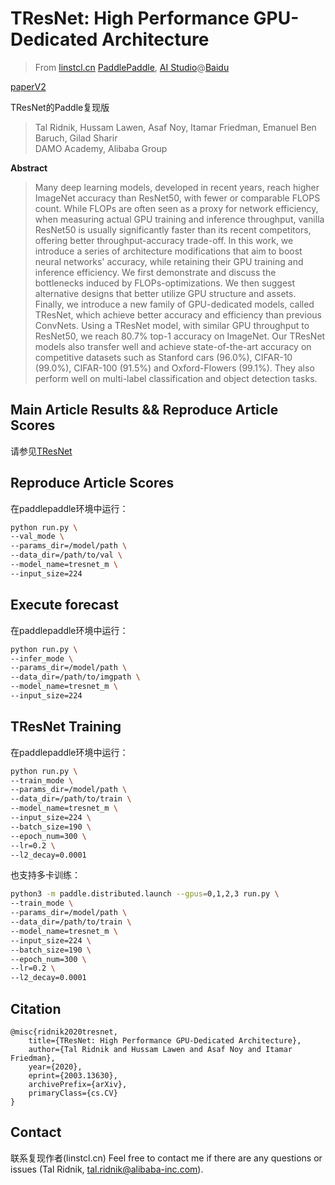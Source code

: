 # TResNet: High Performance GPU-Dedicated Architecture
> From [linstcl.cn](http://www.linstcl.cn) [PaddlePaddle](https://www.paddlepaddle.org.cn/), [AI Studio](https://aistudio.baidu.com)@[Baidu](https://www.baidu.com)

[paperV2](https://arxiv.org/pdf/2003.13630.pdf)

TResNet的Paddle复现版

> Tal Ridnik, Hussam Lawen, Asaf Noy, Itamar Friedman, Emanuel Ben Baruch, Gilad Sharir<br/>
> DAMO Academy, Alibaba Group

**Abstract**

> Many deep learning models, developed in recent years, reach higher
> ImageNet accuracy than ResNet50, with fewer or comparable FLOPS count.
> While FLOPs are often seen as a proxy for network efficiency, when
> measuring actual GPU training and inference throughput, vanilla
> ResNet50 is usually significantly faster than its recent competitors,
> offering better throughput-accuracy trade-off. In this work, we
> introduce a series of architecture modifications that aim to boost
> neural networks' accuracy, while retaining their GPU training and
> inference efficiency. We first demonstrate and discuss the bottlenecks
> induced by FLOPs-optimizations. We then suggest alternative designs
> that better utilize GPU structure and assets. Finally, we introduce a
> new family of GPU-dedicated models, called TResNet, which achieve
> better accuracy and efficiency than previous ConvNets. Using a TResNet
> model, with similar GPU throughput to ResNet50, we reach 80.7\%
> top-1 accuracy on ImageNet. Our TResNet models also transfer well and
> achieve state-of-the-art accuracy on competitive datasets such as
> Stanford cars (96.0\%), CIFAR-10 (99.0\%), CIFAR-100 (91.5\%) and
> Oxford-Flowers (99.1\%). They also perform well on multi-label classification and object detection tasks.


## Main Article Results && Reproduce Article Scores
请参见[TResNet](https://github.com/Alibaba-MIIL/TResNet)

## Reproduce Article Scores
在paddlepaddle环境中运行：
```bash
python run.py \
--val_mode \
--params_dir=/model/path \
--data_dir=/path/to/val \
--model_name=tresnet_m \
--input_size=224
```

## Execute forecast
在paddlepaddle环境中运行：
```bash
python run.py \
--infer_mode \
--params_dir=/model/path \
--data_dir=/path/to/imgpath \
--model_name=tresnet_m \
--input_size=224
```

## TResNet Training
在paddlepaddle环境中运行：
```bash
python run.py \
--train_mode \
--params_dir=/model/path \
--data_dir=/path/to/train \
--model_name=tresnet_m \
--input_size=224 \
--batch_size=190 \
--epoch_num=300 \
--lr=0.2 \
--l2_decay=0.0001
```

也支持多卡训练：
```bash
python3 -m paddle.distributed.launch --gpus=0,1,2,3 run.py \
--train_mode \
--params_dir=/model/path \
--data_dir=/path/to/train \
--model_name=tresnet_m \
--input_size=224 \
--batch_size=190 \
--epoch_num=300 \
--lr=0.2 \
--l2_decay=0.0001
```

## Citation

```
@misc{ridnik2020tresnet,
    title={TResNet: High Performance GPU-Dedicated Architecture},
    author={Tal Ridnik and Hussam Lawen and Asaf Noy and Itamar Friedman},
    year={2020},
    eprint={2003.13630},
    archivePrefix={arXiv},
    primaryClass={cs.CV}
}
```

## Contact
联系复现作者(linstcl.cn)
Feel free to contact me if there are any questions or issues (Tal
Ridnik, tal.ridnik@alibaba-inc.com).
